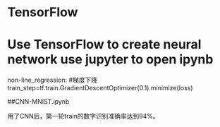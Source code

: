 # TensorFlow
Use TensorFlow to create neural network
use jupyter to open ipynb
=======================================
non-line_regression:
#梯度下降
train_step=tf.train.GradientDescentOptimizer(0.1).minimize(loss)

##CNN-MNIST.ipynb

用了CNN后，第一轮train的数字识别准确率达到94%。

